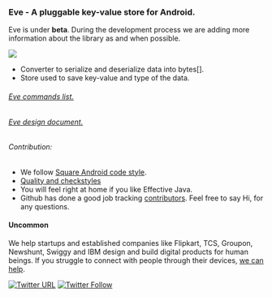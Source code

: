### Eve - A pluggable key-value store for Android.

Eve is under **beta**. During the development process we are adding more information about the library as and when possible.

[![](https://jitpack.io/v/IsUncommon/eve.svg)](https://jitpack.io/#IsUncommon/eve)

- Converter to serialize and deserialize data into bytes[].
- Store used to save key-value and type of the data.

###### [Eve commands list.](/docs/COMMANDS.md) 
###### [Eve design document.](/docs/DESIGN.md)


###### Contribution:

- We follow [Square Android code style](https://github.com/square/java-code-styles).
- [Quality and checkstyles](/quality)
- You will feel right at home if you like Effective Java.
- Github has done a good job tracking [contributors](https://github.com/IsUncommon/eve/graphs/contributors). Feel free to say Hi, for any questions.



#### Uncommon

We help startups and established companies like Flipkart, TCS, Groupon, Newshunt, Swiggy and IBM design and build digital products for human beings. If you struggle to connect with people through their devices, [we can help](http://uncommon.is).

[![Twitter URL](https://img.shields.io/twitter/url/http/shields.io.svg?style=social)](https://twitter.com/intent/tweet?text=https://github.com/IsUncommon/Droidcon-India-2015)
[![Twitter Follow](https://img.shields.io/twitter/follow/isuncommon.svg?style=social)](https://twitter.com/isuncommon)
